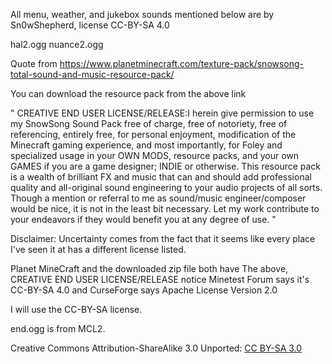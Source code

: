 All menu, weather, and jukebox sounds mentioned below are by Sn0wShepherd, license CC-BY-SA 4.0

hal2.ogg
nuance2.ogg


Quote from https://www.planetminecraft.com/texture-pack/snowsong-total-sound-and-music-resource-pack/

You can download the resource pack from the above link

"
CREATIVE END USER LICENSE/RELEASE:I herein give permission to use my SnowSong Sound Pack free of charge, free of notoriety, free of referencing, entirely free, for personal enjoyment, modification of the Minecraft gaming experience, and most importantly, for Foley and specialized usage in your OWN MODS, resource packs, and your own GAMES if you are a game designer; INDIE or otherwise. This resource pack is a wealth of brilliant FX and music that can and should add professional quality and all-original sound engineering to your audio projects of all sorts. Though a mention or referral to me as sound/music engineer/composer would be nice, it is not in the least bit necessary. Let my work contribute to your endeavors if they would benefit you at any degree of use. 
"

Disclaimer: Uncertainty comes from the fact that it seems like every place I've seen it at has a different license listed.

Planet MineCraft and the downloaded zip file both have The above, CREATIVE END USER LICENSE/RELEASE notice
Minetest Forum says it's CC-BY-SA 4.0
and CurseForge says Apache License Version 2.0

I will use the CC-BY-SA license.

end.ogg is from MCL2. 

Creative Commons Attribution-ShareAlike 3.0 Unported: [CC BY-SA 3.0](http://creativecommons.org/licenses/by-sa/3.0/)
